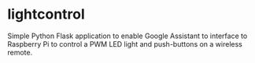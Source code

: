 # lightcontrol
Simple Python Flask application to enable Google Assistant to interface to Raspberry Pi to control a PWM LED light and push-buttons on a wireless remote.
